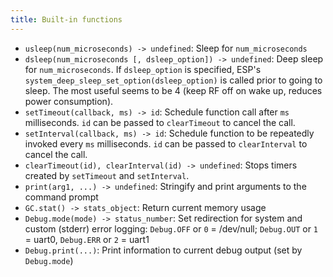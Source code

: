 ```yaml
---
title: Built-in functions
---
```


- `usleep(num_microseconds) -> undefined`: Sleep for `num_microseconds`
- `dsleep(num_microseconds [, dsleep_option]) -> undefined`: Deep sleep for
  `num_microseconds`. If `dsleep_option` is specified, ESP's
  `system_deep_sleep_set_option(dsleep_option)` is called prior to going to
  sleep. The most useful seems to be 4 (keep RF off on wake up, reduces power
  consumption).
- `setTimeout(callback, ms) -> id`: Schedule function call after `ms`
  milliseconds. `id` can be passed to `clearTimeout` to cancel the call.
- `setInterval(callback, ms) -> id`: Schedule function to be repeatedly invoked
  every `ms` milliseconds. `id` can be passed to `clearInterval` to cancel the
  call.
- `clearTimeout(id), clearInterval(id) -> undefined`: Stops timers created by
  `setTimeout` and `setInterval`.
- `print(arg1, ...) -> undefined`: Stringify and print arguments to the command
  prompt
- `GC.stat() -> stats_object`: Return current memory usage
- `Debug.mode(mode) -> status_number`: Set redirection for system and custom
  (stderr) error logging: `Debug.OFF` or `0` = /dev/null; `Debug.OUT` or `1` =
  uart0, `Debug.ERR` or `2` = uart1
- `Debug.print(...)`: Print information to current debug output (set by
  `Debug.mode`)

